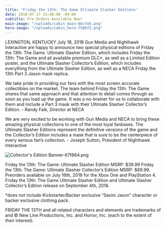```yaml
---
title: 'Friday the 13th: The Game Ultimate Slasher Editions'
date: 2018-07-17 13:48:00 -04:00
subtitle: Pre Orders Available Now!
main-image: "/uploads/cabin_main-6bcfeb.png"
hero-image: "/uploads/cabin_hero-7586f2.png"
---
```


LEXINGTON, KENTUCKY July 18, 2018
Gun Media and Nighthawk Interactive are happy to announce two special physical editions of Friday the 13th: The Game. Ultimate Slasher Edition, which includes Friday the 13th: The Game and all available premium DLC*, as well as a Limited Edition poster, and the Ultimate Slasher Collector’s Edition, which includes everything from the Ultimate Slasher Edition, as well as a NECA Friday the 13th Part 3 Jason mask replica.

We take pride in providing our fans with the most screen accurate collectibles on the market. The team behind Friday the 13th: The Game shares that same approach and that attention to detail comes through as soon as you load up the game. It was a no-brainer for us to collaborate with them and include a Part 3 mask with their Ultimate Slasher Collector’s Edition. - Randy Falk, Director at NECA

We are very excited to be working with Gun Media and NECA to bring these amazing physical collections to one of the most loyal fanbases. The Ultimate Slasher Editions represent the definitive versions of the game and the Collector’s Edition includes a mask that is sure to be the centerpiece of every serious fan’s collection. - Joseph Sutton, President of Nighthawk Interactive

![Collector's Edition Banner-67f864.png](/uploads/Collector's%20Edition%20Banner-67f864.png)

Friday the 13th: The Game: Ultimate Slasher Edition MSRP: $39.99 Friday the 13th: The Game: Ultimate Slasher Collector’s Edition MSRP: $69.99. Preorders available on July 16th, 2018 for the Xbox One and PlayStation 4. Friday the 13th: The Game Ultimate Slasher Edition and Ultimate Slasher Collector’s Edition release on September 4th, 2018.

*does not include Kickstarter/Backer exclusive “Savini Jason” character or backer exclusive clothing pack.

FRIDAY THE 13TH and all related characters and elements are trademarks of and © New Line Productions, Inc. and Horror, Inc. (each to the extent of their interest).
